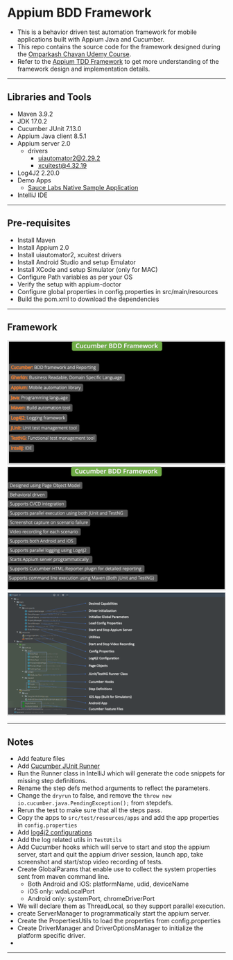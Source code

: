 # Appium BDD Framework 

* This is a behavior driven test automation framework for mobile applications built with Appium Java and Cucumber.
* This repo contains the source code for the framework designed during the [Omparkash Chavan Udemy Course](https://www.udemy.com/course/the-complete-appium-course-for-ios-and-android).
* Refer to the [Appium TDD Framework](https://github.com/itkhanz/AppiumTDDFramework-OC) to get more understanding of the framework design and implementation details.

---

## Libraries and Tools

* Maven 3.9.2
* JDK 17.0.2
* Cucumber JUnit 7.13.0
* Appium Java client 8.5.1
* Appium server 2.0
    * drivers
        * uiautomator2@2.29.2
        * xcuitest@4.32.19
* Log4J2 2.20.0
* Demo Apps
    * [Sauce Labs Native Sample Application](https://github.com/saucelabs/sample-app-mobile)
* IntelliJ IDE

---

## Pre-requisites

* Install Maven
* Install Appium 2.0
* Install uiautomator2, xcuitest drivers
* Install Android Studio and setup Emulator
* Install XCode and setup Simulator (only for MAC)
* Configure Path variables as per your OS
* Verify the setup with appium-doctor
* Configure global properties in config.properties in src/main/resources
* Build the pom.xml to download the dependencies

--- 

## Framework 

<img src="doc/framework-tools.png">

<img src="doc/framework-features.png">

<img src="doc/framework-strcuture.png">

---

## Notes

* Add feature files
* Add [Cucumber JUnit Runner](https://cucumber.io/docs/cucumber/api/?lang=java#junit)
* Run the Runner class in IntelliJ which will generate the code snippets for missing step definitions.
* Rename the step defs method arguments to reflect the parameters.
* Change the `dryrun` to false, and remove the `throw new io.cucumber.java.PendingException();` from stepdefs.
* Rerun the test to make sure that all the steps pass.
* Copy the apps to `src/test/resources/apps` and add the app properties in `config.properties`
* Add [log4j2 configurations](https://github.com/omprakashchavan01/log4j2_properties)
* Add the log related utils in `TestUtils`
* Add Cucumber hooks which will serve to start and stop the appium server, start and quit the appium driver session,
  launch app, take screenshot and start/stop video recording of tests.
* Create GlobalParams that enable use to collect the system properties sent from maven command line.
  * Both Android and iOS: platformName, udid, deviceName
  * iOS only: wdaLocalPort
  * Android only: systemPort, chromeDriverPort
* We will declare them as ThreadLocal, so they support parallel execution.
* create ServerManager to programmatically start the appium server.
* Create the PropertiesUtils to load the properties from config.properties
* Create DriverManager and DriverOptionsManager to initialize the platform specific driver.
* 

---